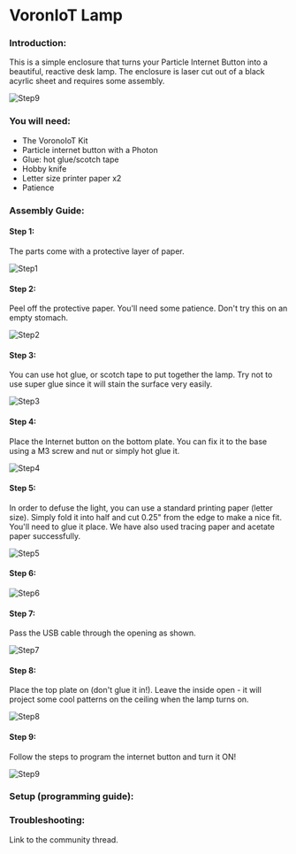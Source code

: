 # VoronIoT Lamp

### Introduction:

This is a simple enclosure that turns your Particle Internet Button into a beautiful, reactive desk lamp. The enclosure is laser cut out of a black acyrlic sheet and requires some assembly.

![Step9](https://github.com/spark/vorono-iot-lamp/blob/master/images/iso-on.jpg)

### You will need:
 - The VoronoIoT Kit
 - Particle internet button with a Photon
 - Glue: hot glue/scotch tape
 - Hobby knife
 - Letter size printer paper x2
 - Patience

### Assembly Guide:

#### Step 1:

The parts come with a protective layer of paper.

![Step1](https://github.com/spark/vorono-iot-lamp/blob/master/images/top-01.JPG)

#### Step 2:

Peel off the protective paper. You'll need some patience. Don't try this on an empty stomach.

![Step2](https://github.com/spark/vorono-iot-lamp/blob/master/images/peeled.JPG)

#### Step 3:

You can use hot glue, or scotch tape to put together the lamp. Try not to use super glue since it will stain the surface very easily.

![Step3](https://github.com/spark/vorono-iot-lamp/blob/master/images/step3.jpg)

#### Step 4:

Place the Internet button on the bottom plate. You can fix it to the base using a M3 screw and nut or simply hot glue it.

![Step4](https://github.com/spark/vorono-iot-lamp/blob/master/images/step4.jpg)

#### Step 5:

In order to defuse the light, you can use a standard printing paper (letter size). Simply fold it into half and cut 0.25" from the edge to make a nice fit. You'll need to glue it place. We have also used tracing paper and acetate paper successfully.

![Step5](https://github.com/spark/vorono-iot-lamp/blob/master/images/step5.jpg)

#### Step 6:
![Step6](https://github.com/spark/vorono-iot-lamp/blob/master/images/step6.jpg)

#### Step 7:

Pass the USB cable through the opening as shown.

![Step7](https://github.com/spark/vorono-iot-lamp/blob/master/images/top-open.jpg)

#### Step 8:

Place the top plate on (don't glue it in!). Leave the inside open - it will project some cool patterns on the ceiling when the lamp turns on.

![Step8](https://github.com/spark/vorono-iot-lamp/blob/master/images/step7.jpg)

#### Step 9:

Follow the steps to program the internet button and turn it ON!

![Step9](https://github.com/spark/vorono-iot-lamp/blob/master/images/iso-on.jpg)


### Setup (programming guide):

### Troubleshooting:

Link to the community thread.

